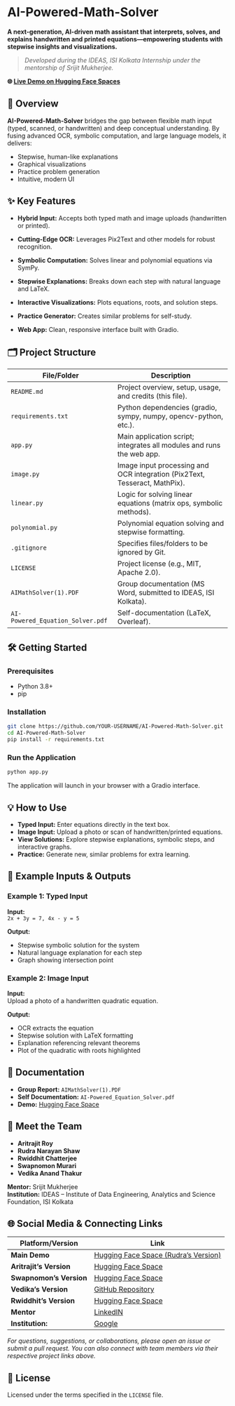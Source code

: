 # AI-Powered-Math-Solver

**A next-generation, AI-driven math assistant that interprets, solves, and explains handwritten and printed equations—empowering students with stepwise insights and visualizations.**

> *Developed during the IDEAS, ISI Kolkata Internship under the mentorship of Srijit Mukherjee.*

**🌐 [Live Demo on Hugging Face Spaces](https://huggingface.co/spaces/rU-ShawJI-07/EqToSol_V4)**

## 🚀 Overview

**AI-Powered-Math-Solver** bridges the gap between flexible math input (typed, scanned, or handwritten) and deep conceptual understanding. By fusing advanced OCR, symbolic computation, and large language models, it delivers:

- Stepwise, human-like explanations
- Graphical visualizations
- Practice problem generation
- Intuitive, modern UI

## ✨ Key Features

- **Hybrid Input:** Accepts both typed math and image uploads (handwritten or printed).
- **Cutting-Edge OCR:** Leverages Pix2Text and other models for robust recognition.
- **Symbolic Computation:** Solves linear and polynomial equations via SymPy.
- **Stepwise Explanations:** Breaks down each step with natural language and LaTeX.

- **Interactive Visualizations:** Plots equations, roots, and solution steps.
- **Practice Generator:** Creates similar problems for self-study.
- **Web App:** Clean, responsive interface built with Gradio.

## 🗂️ Project Structure

| File/Folder                      | Description                                                                 |
|----------------------------------|-----------------------------------------------------------------------------|
| `README.md`                      | Project overview, setup, usage, and credits (this file).                    |
| `requirements.txt`               | Python dependencies (gradio, sympy, numpy, opencv-python, etc.).            |
| `app.py`                         | Main application script; integrates all modules and runs the web app.       |
| `image.py`                       | Image input processing and OCR integration (Pix2Text, Tesseract, MathPix).  |
| `linear.py`                      | Logic for solving linear equations (matrix ops, symbolic methods).          |
| `polynomial.py`                  | Polynomial equation solving and stepwise formatting.                        |
| `.gitignore`                     | Specifies files/folders to be ignored by Git.                               |
| `LICENSE`                        | Project license (e.g., MIT, Apache 2.0).                                    |
| `AIMathSolver(1).PDF`            | Group documentation (MS Word, submitted to IDEAS, ISI Kolkata).             |
| `AI-Powered_Equation_Solver.pdf` | Self-documentation (LaTeX, Overleaf).                                       |

## 🛠️ Getting Started

### Prerequisites

- Python 3.8+
- pip

### Installation

```bash
git clone https://github.com/YOUR-USERNAME/AI-Powered-Math-Solver.git
cd AI-Powered-Math-Solver
pip install -r requirements.txt
```

### Run the Application

```bash
python app.py
```

The application will launch in your browser with a Gradio interface.

## 💡 How to Use

- **Typed Input:** Enter equations directly in the text box.
- **Image Input:** Upload a photo or scan of handwritten/printed equations.
- **View Solutions:** Explore stepwise explanations, symbolic steps, and interactive graphs.
- **Practice:** Generate new, similar problems for extra learning.

## 🧩 Example Inputs & Outputs

### Example 1: Typed Input

**Input:**  
`2x + 3y = 7, 4x - y = 5`

**Output:**  
- Stepwise symbolic solution for the system
- Natural language explanation for each step
- Graph showing intersection point

### Example 2: Image Input

**Input:**  
Upload a photo of a handwritten quadratic equation.

**Output:**  
- OCR extracts the equation
- Stepwise solution with LaTeX formatting
- Explanation referencing relevant theorems
- Plot of the quadratic with roots highlighted

## 📄 Documentation

- **Group Report:** `AIMathSolver(1).PDF`
- **Self Documentation:** `AI-Powered_Equation_Solver.pdf`
- **Demo:** [Hugging Face Space](https://huggingface.co/spaces/rU-ShawJI-07/EqToSol_V4)

## 👥 Meet the Team

- **Aritrajit Roy**
- **Rudra Narayan Shaw**
- **Rwiddhit Chatterjee**
- **Swapnomon Murari**
- **Vedika Anand Thakur**

**Mentor:** Srijit Mukherjee  
**Institution:** IDEAS – Institute of Data Engineering, Analytics and Science Foundation, ISI Kolkata

## 🌐 Social Media & Connecting Links

| Platform/Version         | Link                                                                                                  |
|--------------------------|-------------------------------------------------------------------------------------------------------|
| **Main Demo**            | [Hugging Face Space (Rudra’s Version)](https://huggingface.co/spaces/rU-ShawJI-07/EqToSol_V4)         |
| **Aritrajit’s Version**  | [Hugging Face Space](https://huggingface.co/spaces/Aroy1997/poly_oracle)                              |
| **Swapnomon’s Version**  | [Hugging Face Space](https://huggingface.co/spaces/MasteredUltraInstinct/FinishedProject)             |
| **Vedika’s Version**     | [GitHub Repository](https://github.com/VedikaThakur/Solvify/tree/main)                                |
| **Rwiddhit’s Version**   | [Hugging Face Space](https://www.linkedin.com/in/srijit-mukherjee/)                                   |
| **Mentor**               | [LinkedIN](https://huggingface.co/spaces/red-cq/polynomialOCR)                                        |
| **Institution:**         | [Google](https://www.ideas-tih.org/)                                                                  |


*For questions, suggestions, or collaborations, please open an issue or submit a pull request. You can also connect with team members via their respective project links above.*

## 📜 License

Licensed under the terms specified in the `LICENSE` file.
